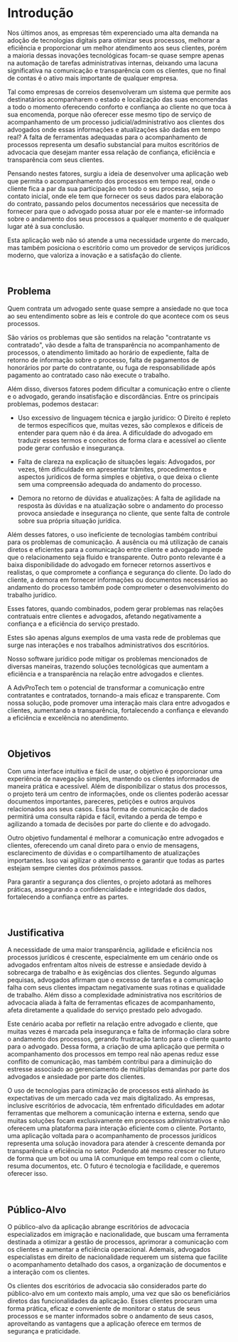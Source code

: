 # Introdução

Nos últimos anos, as empresas têm experenciado uma alta demanda na adoção de tecnologias digitais para otimizar seus processos, melhorar a eficiência e proporcionar um melhor atendimento aos seus clientes, porém  a maioria dessas inovações tecnológicas focam-se quase sempre apenas na automação de tarefas administrativas internas, deixando uma lacuna significativa na comunicação e transparência com os clientes, que no final de contas é o ativo mais importante de qualquer empresa. 

Tal como empresas de correios desenvolveram um sistema que permite aos destinatários acompanharem o estado e localização das suas encomendas a todo o momento oferecendo conforto e confiança ao cliente no que toca à sua encomenda, porque não oferecer esse mesmo tipo de serviço de acompanhamento de um processo judicial/administrativo aos clientes dos advogados onde essas informações e atualizações são dadas em tempo real? 
A falta de ferramentas adequadas para o acompanhamento de processos representa um desafio substancial para muitos escritórios de advocacia que desejam manter essa relação de confiança, eficiência e transparência com seus clientes.

Pensando nestes fatores, surgiu a ideia de desenvolver uma aplicação web que permita o acompanhamento dos processos em tempo real, onde o cliente fica a par da sua participação em todo o seu processo, seja no contato inicial, onde ele tem que fornecer os seus dados para elaboração do contrato, passando pelos documentos necessários que necessita de fornecer para que o advogado possa atuar por ele e manter-se informado sobre o andamento dos seus processos a qualquer momento e de qualquer lugar até à sua conclusão.

Esta aplicação web não só atende a uma necessidade urgente do mercado, mas também posiciona o escritório como um provedor de serviços jurídicos moderno, que valoriza a inovação e a satisfação do cliente.

<br>

## Problema

Quem contrata um advogado sente quase sempre a ansiedade no que toca ao seu entendimento sobre as leis e controle do que acontece com os seus processos. 

São vários os problemas que são sentidos na relação "contratante vs contratado", vão desde a falta de transparência no acompanhamento de processos, o atendimento limitado ao horário de expediente, falta de retorno de informação sobre o processo, falta de pagamentos de honorários por parte do contratante, ou fuga de responsabilidade após pagamento ao contratado caso não execute o trabalho.

Além disso, diversos fatores podem dificultar a comunicação entre o cliente e o advogado, gerando insatisfação e discordâncias. Entre os principais problemas, podemos destacar:

* Uso excessivo de linguagem técnica e jargão jurídico: O Direito é repleto de termos específicos que, muitas vezes, são complexos e difíceis de entender para quem não é da área. A dificuldade do advogado em traduzir esses termos e conceitos de forma clara e acessível ao cliente pode gerar confusão e insegurança.

* Falta de clareza na explicação de situações legais: Advogados, por vezes, têm dificuldade em apresentar trâmites, procedimentos e aspectos jurídicos de forma simples e objetiva, o que deixa o cliente sem uma compreensão adequada do andamento do processo.

* Demora no retorno de dúvidas e atualizações: A falta de agilidade na resposta às dúvidas e na atualização sobre o andamento do processo provoca ansiedade e insegurança no cliente, que sente falta de controle sobre sua própria situação jurídica.

Além desses fatores, o uso ineficiente de tecnologias também contribui para os problemas de comunicação. A ausência ou má utilização de canais diretos e eficientes para a comunicação entre cliente e advogado impede que o relacionamento seja fluido e transparente. Outro ponto relevante é a baixa disponibilidade do advogado em fornecer retornos assertivos e realistas, o que compromete a confiança e segurança do cliente. Do lado do cliente, a demora em fornecer informações ou documentos necessários ao andamento do processo também pode comprometer o desenvolvimento do trabalho jurídico.

Esses fatores, quando combinados, podem gerar problemas nas relações contratuais entre clientes e advogados, afetando negativamente a confiança e a eficiência do serviço prestado.

Estes são apenas alguns exemplos de uma vasta rede de problemas que surge nas interações e nos trabalhos administrativos dos escritórios.

Nosso software jurídico pode mitigar os problemas mencionados de diversas maneiras, trazendo soluções tecnológicas que aumentam a eficiência e a transparência na relação entre advogados e clientes.

A AdvProTech tem o potencial de transformar a comunicação entre contratantes e contratados, tornando-a mais eficaz e transparente. Com nossa solução, pode promover uma interação mais clara entre advogados e clientes, aumentando a transparência, fortalecendo a confiança e elevando a eficiência e excelência no atendimento.

<br>

## Objetivos

Com uma interface intuitiva e fácil de usar, o objetivo é proporcionar uma experiência de navegação simples, mantendo os clientes informados de maneira prática e acessível. Além de disponibilizar o status dos processos, o projeto terá um centro de informações, onde os clientes poderão acessar documentos importantes, pareceres, petições e outros arquivos relacionados aos seus casos. Essa forma de comunicação de dados permitirá uma consulta rápida e fácil, evitando a perda de tempo e agilizando a tomada de decisões por parte do cliente e do advogado.

Outro objetivo fundamental é melhorar a comunicação entre advogados e clientes, oferecendo um canal direto para o envio de mensagens, esclarecimento de dúvidas e o compartilhamento de atualizações importantes. Isso vai agilizar o atendimento e garantir que todas as partes estejam sempre cientes dos próximos passos.

Para garantir a segurança dos clientes, o projeto adotará as melhores práticas, assegurando a confidencialidade e integridade dos dados, fortalecendo a confiança entre as partes.

<br>

## Justificativa

A necessidade de uma maior transparência, agilidade e eficiência nos processos jurídicos é crescente, especialmente em um cenário onde os advogados enfrentam altos níveis de estresse e ansiedade devido à sobrecarga de trabalho e às exigências dos clientes. Segundo algumas pequisas, advogados afirmam que o excesso de tarefas e a comunicação falha com seus clientes impactam negativamente suas rotinas e qualidade de trabalho. Além disso a complexidade administrativa nos escritórios de advocacia aliada à falta de ferramentas eficazes de acompanhamento, afeta diretamente a qualidade do serviço prestado pelo advogado.

Este cenário acaba por refletir na relação entre advogado e cliente, que muitas vezes é marcada pela insegurança e falta de informação clara sobre o andamento dos processos, gerando frustração tanto para o cliente quanto para o advogado. Dessa forma, a criação de uma aplicação que permita o acompanhamento dos processos em tempo real não apenas reduz esse conflito de comunicação, mas também contribui para a diminuição do estresse associado ao gerenciamento de múltiplas demandas por parte dos advogados e ansiedade por parte dos clientes.

O uso de tecnologias para otimização de processos está alinhado às expectativas de um mercado cada vez mais digitalizado. As empresas, inclusive escritórios de advocacia, têm enfrentado dificuldades em adotar ferramentas que melhorem a comunicação interna e externa, sendo que muitas soluções focam exclusivamente em processos administrativos e não oferecem uma plataforma para interação eficiente com o cliente. Portanto, uma aplicação voltada para o acompanhamento de processos jurídicos representa uma solução inovadora para atender à crescente demanda por transparência e eficiência no setor. Podendo até mesmo crescer no futuro de forma que um bot ou uma IA comunique em tempo real com o cliente, resuma documentos, etc. O futuro é tecnologia e facilidade, e queremos oferecer isso.

<br>

## Público-Alvo

O público-alvo da aplicação abrange escritórios de advocacia especializados em imigração e nacionalidade, que buscam uma ferramenta destinada a otimizar a gestão de processos, aprimorar a comunicação com os clientes e aumentar a eficiência operacional. Ademais, advogados especialistas em direito de nacionalidade requerem um sistema que facilite o acompanhamento detalhado dos casos, a organização de documentos e a interação com os clientes.

Os clientes dos escritórios de advocacia são considerados parte do público-alvo em um contexto mais amplo, uma vez que são os beneficiários diretos das funcionalidades da aplicação. Esses clientes procuram uma forma prática, eficaz e conveniente de monitorar o status de seus processos e se manter informados sobre o andamento de seus casos, aproveitando as vantagens que a aplicação oferece em termos de segurança e praticidade.
